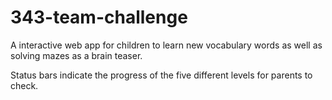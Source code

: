 # 343-team-challenge

A interactive web app for children to learn new vocabulary words as well as solving mazes as a brain teaser.

Status bars indicate the progress of the five different levels for parents to check.
